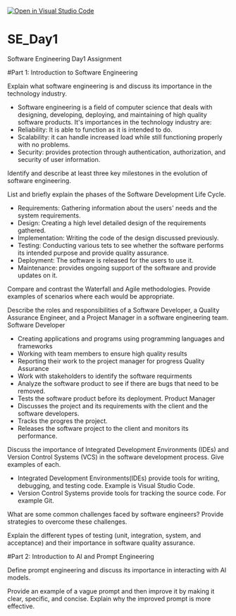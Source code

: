 [![Open in Visual Studio Code](https://classroom.github.com/assets/open-in-vscode-2e0aaae1b6195c2367325f4f02e2d04e9abb55f0b24a779b69b11b9e10269abc.svg)](https://classroom.github.com/online_ide?assignment_repo_id=18371251&assignment_repo_type=AssignmentRepo)
# SE_Day1
Software Engineering Day1 Assignment

#Part 1: Introduction to Software Engineering

Explain what software engineering is and discuss its importance in the technology industry.

- Software engineering is a field of computer science that deals with designing, developing, deploying, and maintaining of high quality software products.
It's importances in the technology industry are:
- Reliability: It is able to function as it is intended to do.
- Scalability: it can handle increased load while still functioning properly with no problems.
- Security: provides protection through authentication, authorization, and security of user information.

Identify and describe at least three key milestones in the evolution of software engineering.


List and briefly explain the phases of the Software Development Life Cycle.
- Requirements: Gathering information about the users' needs and the system requirements.
- Design: Creating a high level detailed design of the requirements gathered.
- Implementation: Writing the code of the design discussed previously.
- Testing: Conducting various tets to see whether the software performs its intended purpose and provide quality assurance.
- Deployment: The software is released for the users to use it.
- Maintenance: provides ongoing support of the software and provide updates on it.

Compare and contrast the Waterfall and Agile methodologies. Provide examples of scenarios where each would be appropriate.


Describe the roles and responsibilities of a Software Developer, a Quality Assurance Engineer, and a Project Manager in a software engineering team.
Software Developer
- Creating applications and programs using programming languages and frameworks
- Working with team members to ensure high quality results
- Reporting their work to the project manager for progress
Quality Assurance
- Work with stakeholders to identify the software requirments
- Analyze the software product to see if there are bugs that need to be removed.
- Tests the software product before its deployment.
Product Manager
- Discusses the project and its requirements with the client and the software developers.
- Tracks the progres the project.
- Releases the software project to the client and monitors its performance.

Discuss the importance of Integrated Development Environments (IDEs) and Version Control Systems (VCS) in the software development process. Give examples of each.
- Integrated Development Environments(IDEs) provide tools for writing, debugging, and testing code. Example is Visual Studio Code.
- Version Control Systems provide tools for tracking the source code. For example Git.

What are some common challenges faced by software engineers? Provide strategies to overcome these challenges.


Explain the different types of testing (unit, integration, system, and acceptance) and their importance in software quality assurance.


#Part 2: Introduction to AI and Prompt Engineering


Define prompt engineering and discuss its importance in interacting with AI models.


Provide an example of a vague prompt and then improve it by making it clear, specific, and concise. Explain why the improved prompt is more effective.
